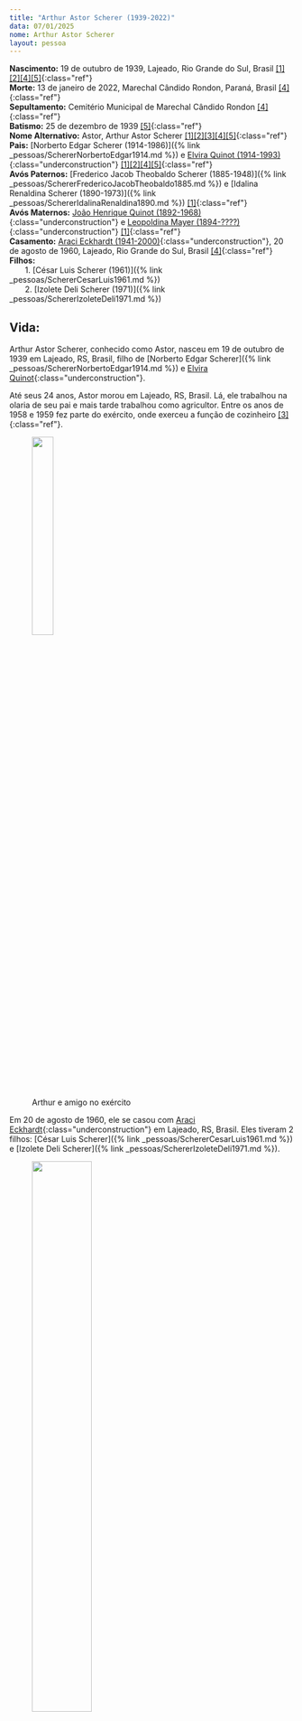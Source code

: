```yaml
---
title: "Arthur Astor Scherer (1939-2022)"
data: 07/01/2025
nome: Arthur Astor Scherer
layout: pessoa
---
```


**Nascimento:** 19 de outubro de 1939, Lajeado, Rio Grande do Sul, Brasil [[1][2][4][5]](#refs){:class="ref"}<br/>
**Morte:** 13 de janeiro de 2022, Marechal Cândido Rondon, Paraná, Brasil [[4]](#refs){:class="ref"}<br/>
**Sepultamento:** Cemitério Municipal de Marechal Cândido Rondon [[4]](#refs){:class="ref"}<br/>
**Batismo:** 25 de dezembro de 1939 [[5]](#refs){:class="ref"}<br/>
**Nome Alternativo:** Astor, Arthur Astor Scherer [[1][2][3][4][5]](#refs){:class="ref"}<br/>
**Pais:** [Norberto Edgar Scherer (1914-1986)]({% link _pessoas/SchererNorbertoEdgar1914.md %}) e [Elvira Quinot (1914-1993)](){:class="underconstruction"} [[1][2][4][5]](#refs){:class="ref"}<br/>
**Avós Paternos:** [Frederico Jacob Theobaldo Scherer (1885-1948)]({% link _pessoas/SchererFredericoJacobTheobaldo1885.md %}) e [Idalina Renaldina Scherer (1890-1973)]({% link _pessoas/SchererIdalinaRenaldina1890.md %}) [[1]](#refs){:class="ref"}<br/>
**Avós Maternos:** [João Henrique Quinot (1892-1968)](){:class="underconstruction"} e [Leopoldina Mayer (1894-????)](){:class="underconstruction"} [[1]](#refs){:class="ref"}<br/>
**Casamento:** [Araci Eckhardt (1941-2000)](){:class="underconstruction"}, 20 de agosto de 1960, Lajeado, Rio Grande do Sul, Brasil [[4]](#refs){:class="ref"}<br/>
**Filhos:** <br/>
&nbsp;&nbsp;&nbsp;&nbsp;&nbsp;&nbsp; 1. [César Luis Scherer (1961)]({% link _pessoas/SchererCesarLuis1961.md %})<br/>
&nbsp;&nbsp;&nbsp;&nbsp;&nbsp;&nbsp; 2. [Izolete Deli Scherer (1971)]({% link _pessoas/SchererIzoleteDeli1971.md %})<br/>


## Vida:

Arthur Astor Scherer, conhecido como Astor, nasceu em 19 de outubro de 1939 em Lajeado, RS, Brasil, filho de [Norberto Edgar Scherer]({% link _pessoas/SchererNorbertoEdgar1914.md %}) e [Elvira Quinot](){:class="underconstruction"}.

Até seus 24 anos, Astor morou em Lajeado, RS, Brasil. Lá, ele trabalhou na olaria de seu pai e mais tarde trabalhou como agricultor. Entre os anos de 1958 e 1959 fez parte do exército, onde exerceu a função de cozinheiro [[3]](#refs){:class="ref"}.

<figure>
<img src="https://drive.google.com/thumbnail?id=1Nl7ZhJcuyw8noCN9A9-fuGmD5n8Yfcvt&sz=w1000" width="30%">
<figcaption class="figure-caption">Arthur e amigo no exército</figcaption>
</figure>

Em 20 de agosto de 1960, ele se casou com [Araci Eckhardt](){:class="underconstruction"} em Lajeado, RS, Brasil. Eles tiveram 2 filhos: [César Luis Scherer]({% link _pessoas/SchererCesarLuis1961.md %}) e [Izolete Deli Scherer]({% link _pessoas/SchererIzoleteDeli1971.md %}).

<figure>
<img src="https://drive.google.com/thumbnail?id=1bGBTnAnW405bcylxDgz2plD9JckqphVR&sz=w1000" width="50%">
<figcaption class="figure-caption">Arthur e Araci</figcaption>
</figure>

Em 24 de julho de 1964, com 24 anos, mudou-se para Santa Helena, PR, Brasil com a esposa [Araci Eckhardt](){:class="underconstruction"}, seu primeiro filho [César Luis Scherer]({% link _pessoas/SchererCesarLuis1961.md %}) e a família da irmã [Nair Scherer]({% link _pessoas/SchererNair1942.md %}). Em Santa Helena, ele trabalhou como agricultor e também construiu uma olaria.


<figure>
<img src="https://drive.google.com/thumbnail?id=1bEAmUbZoBYXeEzuWEgXHcSNWXM8Lvu11&sz=w1000" width="50%">
<figcaption class="figure-caption">Olaria de Arthur em Sub-sede, Santa Helena</figcaption>
</figure>

Em agosto de 1989, com 49 anos, mudou-se para Marechal Cândido Rondon, PR, Brasil. Algum tempo após o falecimento de [Araci Eckhardt](){:class="underconstruction"} em 2000, Arthur se juntou com [Maria Soutes](){:class="underconstruction"}.

Arthur Astor Scherer faleceu em 13 de janeiro de 2022 em Marechal Cândido Rondon (PR). Esse site é dedicado a ele.

## Referências: {#refs} 

[1] Certidão de Nascimento de Arthur Astor Scherer. Registro Civil de Pessoas Naturais - Lajeado, Rio Grande do Sul, Brasil. Livro 44, Folha 78v., Número 334. Disponível em: [https://drive.google.com/file/d/1q7gi2vWNd4xbUZFBMP-W3d3CztdhdKJ8/view?usp=sharing](https://drive.google.com/file/d/1q7gi2vWNd4xbUZFBMP-W3d3CztdhdKJ8/view?usp=sharing)

[2] Certidão de Casamento de Arthur Astor Scherer e Arací Eckhardt. Registro Civil de Pessoas Naturais - Lajeado, Rio Grande do Sul, Brasil. Livro B 20, Folha 31v., Número 2001. Disponível em: [https://drive.google.com/file/d/1pYMpI25tDp1pbB9P4eNJJoe1S8EvFrBI/view?usp=sharing](https://drive.google.com/file/d/1pYMpI25tDp1pbB9P4eNJJoe1S8EvFrBI/view?usp=sharing)

[3] Declaração do Exército. Disponível em: [https://drive.google.com/file/d/1ZydHDyx5vVUTCOs4R9D1z9Fi5R1DYd-S/view?usp=sharing](https://drive.google.com/file/d/1ZydHDyx5vVUTCOs4R9D1z9Fi5R1DYd-S/view?usp=sharing) . Acesso em: 30 maio 2021.

[4] Certidão de Óbito de Arthur Astor Scherer. Registro Civil de Pessoas Naturais - Marechal Cândido Rondon, Paraná, Brasil. Ano 2022. Livro C-26, Folha 286, Termo 9961. Número de Matrícula: 0817290155 2022 4 00026 286 0009961 11. Disponível em: entrar em contato.

[5] Registro de Batismo. Paróquia Evangélica de Conventos - Moinho, Livro 1937-1941, Página 14, Num. 47.  Acervo Pessoal. Disponível em: [https://drive.google.com/file/d/1140SqEDpnVtTV_IF_eFN79EW9eh8_SqZ/view?usp=sharing](https://drive.google.com/file/d/1140SqEDpnVtTV_IF_eFN79EW9eh8_SqZ/view?usp=sharing). Acesso em: 08 de fevereiro de 2025.